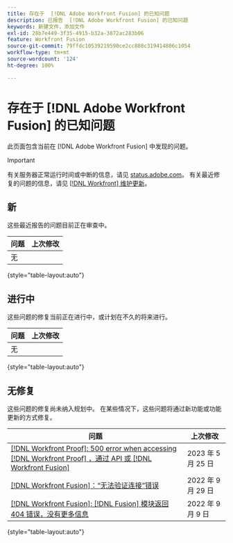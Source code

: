 ```yaml
---
title: 存在于  [!DNL Adobe Workfront Fusion] 的已知问题
description: 已报告  [!DNL Adobe Workfront Fusion] 的已知问题
keywords: 新建文件，添加文件
exl-id: 28b7e449-3f35-4915-b32a-3872ac283b06
feature: Workfront Fusion
source-git-commit: 79ffdc10539219598ce2cc888c319414806c1054
workflow-type: tm+mt
source-wordcount: '124'
ht-degree: 100%

---
```


# 存在于 [!DNL Adobe Workfront Fusion] 的已知问题

此页面包含当前在 [!DNL Adobe Workfront Fusion] 中发现的问题。

>[!IMPORTANT]
>
>有关服务器正常运行时间或中断的信息，请见 [status.adobe.com](https://status.adobe.com)。 有关最近修复的问题的信息，请见 [[!DNL Workfront]  维护更新](../maintenance/current-updates.md)。

## 新

这些最近报告的问题目前正在审查中。

| **问题** | **上次修改** |
| -----------------------------------------------------------------| ----------------- |
| 无 |  |

{style="table-layout:auto"}


## 进行中

这些问题的修复当前正在进行中，或计划在不久的将来进行。

| **问题** | **上次修改** |
| -----------------------------------------------------------------| ----------------- |
| 无 |  |

{style="table-layout:auto"}

## 无修复

这些问题的修复尚未纳入规划中。 在某些情况下，这些问题将通过新功能或功能更新的方式修复。

| **问题** | **上次修改** |
| -----------------------------------------------------------------| ----------------- |
| [[!DNL Workfront Proof]: 500 error when accessing [!DNL Workfront Proof] ，通过 API 或 [!DNL Workfront Fusion]](known-issues-workfront-proof/proof-500-error-getallproofs.md) | 2023 年 5 月 25 日 |
| [[!DNL Workfront Fusion]：“无法验证连接”错误](known-issues-workfront-fusion/fusion-401-error-must-reauthenicate-connection.md) | 2022 年 9 月 29 日 |
| [[!DNL Workfront Fusion]: [!DNL Fusion]  模块返回 404 错误，没有更多信息](known-issues-workfront-fusion/fusion-404-error-no-description.md) | 2022 年 9 月 9 日 |

{style="table-layout:auto"}
